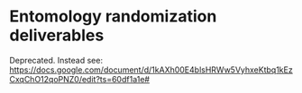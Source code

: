 # Entomology randomization deliverables

Deprecated. Instead see: https://docs.google.com/document/d/1kAXh00E4blsHRWw5VyhxeKtbq1kEzCxqChO12qoPNZ0/edit?ts=60df1a1e#
